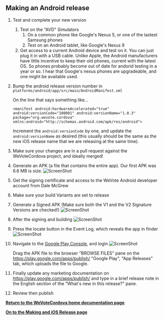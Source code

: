 ## Making an Android release

1. Test and complete your new version
    1. Test on the "AVD" Simulators
        1. On a common phone like Google's Nexus 5, or one of the lastest Samsung phones
        1. Test on an Android tablet, like Google's Nexus 9
    1. Get access to a current Android device and test on it.  You can just plug it in with a USB cable.  Unlike Apple, the Android 
    manufacturers have little incentive to keep their old phones, current with the latest OS.  So phones probably become out of date 
    for andorid testing in a year or so.  I hear that Google's nexus phones are upgradeable, and one might be available used.

1. Bump the android release version number in ```platforms/android/app/src/main/AndroidManifest.xml```

   On the line that says something like...
   
   ```<manifest android:hardwareAccelerated="true" android:versionCode="100001" android:versionName="1.0.3" package="org.wevote.cordova" xmlns:android="http://schemas.android.com/apk/res/android">```
   
   Increment the `android:versionCode` by one, and update the `android:versionName` as desired (this usually should be the same
    as the new iOS release name that we are releasing at the same time).

1. Make sure your changes are in a pull request against the WeVoteCordova project, and ideally merged!

1. Generate an APK (a file that contains the entire app).  Our first APK was 6.6 MB is size.
![ScreenShot](images/AndroidReleaseGenerateSignedAPK.png)

1. Get the signing certificate and access to the WeVote Android developer account from Dale McGrew

1. Make sure your build Variants are set to release
1. Generate a Signed APK (Make sure both the V1 and the V2 Signature Versions are checked!)
![ScreenShot](images/AndroidReleaseGenerateAPKDialog.png)

1. After the signing and building 
![ScreenShot](images/AndroidReleaseLocation.png)

1. Press the locate button in the Event Log, which reveals the app in finder
![ScreenShot](images/AndroidReleaseReveal.png)

1. Navigate to the [Google Play Console](https://play.google.com/apps/publish/?account=5667543967745776856#AppDashboardPlace:p=tmp.03738701602523678985.1497808111173&appid=4973045580094913462), 
and login
![ScreenShot](images/AndroidReleasePlayGoogleCom.png)
    
    Drag the APK file to the browser "BROWSE FILES" pane on the https://play.google.com/apps/publish/  "Google Play", "App Releases" tab, which uploads the file to Google.

1. Finally update any marketing documentation on https://play.google.com/apps/publish/ and type in a brief release note
in the English section of the "What's new in this release?" pane.

1. Review then publish

**[Return to the WeVoteCordova home documentation page ](/README.md)**

**[On to the Making and iOS Release page](MakingAniOSrelease.md)**